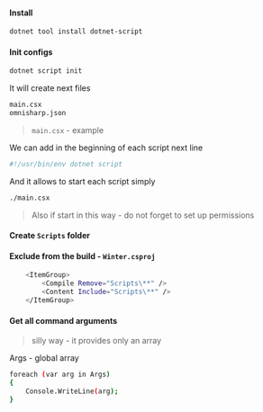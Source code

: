 #### Install

```bash
dotnet tool install dotnet-script
```

#### Init configs

```bash
dotnet script init
```

It will create next files

```bash
main.csx
omnisharp.json
```

> `main.csx` - example

We can add in the beginning of each script next line

```bash
#!/usr/bin/env dotnet script
```

And it allows to start each script simply

```bash
./main.csx
```

> Also if start in this way - do not forget to set up permissions

#### Create `Scripts` folder

#### Exclude from the build - `Winter.csproj`

```bash
    <ItemGroup>
        <Compile Remove="Scripts\**" />
        <Content Include="Scripts\**" />
    </ItemGroup>
```

#### Get all command arguments

> silly way - it provides only an array

Args - global array

```bash
foreach (var arg in Args)
{
    Console.WriteLine(arg);
}
```